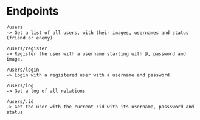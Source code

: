 # Endpoints

    /users
    -> Get a list of all users, with their images, usernames and status (friend or enemy)

    /users/register
    -> Register the user with a username starting with @, password and image.

    /users/login
    -> Login with a registered user with a username and password.

    /users/log
    -> Get a log of all relations

    /users/:id
    -> Get the user with the current :id with its username, passsword and status
